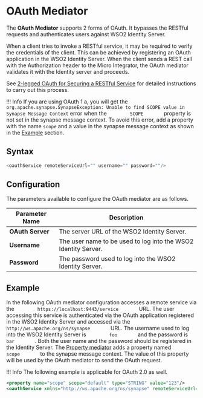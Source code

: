 # OAuth Mediator

The **OAuth Mediator** supports 2 forms of OAuth. It bypasses the RESTful requests and authenticates users against WSO2 Identity Server.

When a client tries to invoke a RESTful service, it may be required to verify the credentials of the client. This can be achieved by registering an OAuth application in the WSO2 Identity Server. When the client sends a REST call with the Authorization header to the Micro Integrator, the OAuth mediator validates it with the Identity server and proceeds.

See [2-legged OAuth for Securing a RESTful Service](https://docs.wso2.com/display/IS570/2-legged+OAuth+for+Securing+a+RESTful+Service) for detailed instructions to carry out this process.

!!! Info
	If you are using OAuth 1 a, you will get the `org.apache.synapse.SynapseException: Unable to find SCOPE value in Synapse Message Context` error when the `         SCOPE        ` property is not set in the synapse message context. To avoid this error, add a property with the name `scope` and a value in the synapse message context as shown in the [Example](#example) section.

## Syntax

``` java
<oauthService remoteServiceUrl="" username="" password=""/>
```

## Configuration

The parameters available to configure the OAuth mediator are as follows.

| Parameter Name   | Description                                                    |
|------------------|----------------------------------------------------------------|
| **OAuth Server** | The server URL of the WSO2 Identity Server.                    |
| **Username**     | The user name to be used to log into the WSO2 Identity Server. |
| **Password**     | The password used to log into the WSO2 Identity Server.        |
  
## Example

In the following OAuth mediator configuration accesses a remote service
via the `         https://localhost:9443/service        ` URL. The user
accessing this service is authenticated via the OAuth application
registered in the WSO2 Identity Server and accessed via the
`         http://ws.apache.org/ns/synapse        ` URL. The username
used to log into the WSO2 Identity Server is `         foo        ` and
the password is `         bar        ` . Both the user name and the
password should be registered in the Identity Server. The [Property mediator]({{base_path}}/reference/mediators/property-mediator) adds a property named
`         scope        ` to the synapse message context. The value of
this property will be used by the OAuth mediator to send the OAuth
request.

!!! Info
	The following example is applicable for OAuth 2.0 as well.

``` xml
<property name="scope" scope="default" type="STRING" value="123"/>
<oauthService xmlns="http://ws.apache.org/ns/synapse" remoteServiceUrl="https://localhost:9443/services" username="foo" password="bar" />
```
